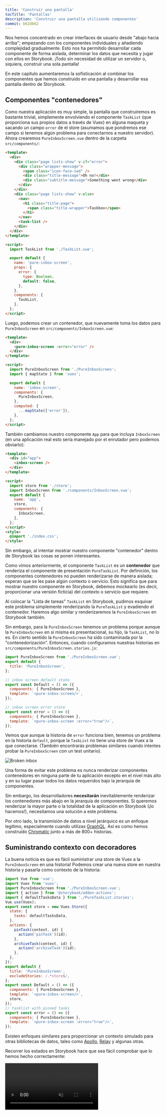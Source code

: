 ```yaml
---
title: 'Construir una pantalla'
tocTitle: 'Pantallas'
description: 'Construir una pantalla utilizando componentes'
commit: b62db62
---
```


Nos hemos concentrado en crear interfaces de usuario desde "abajo hacia arriba"; empezando con los componentes individuales y añadiendo complejidad gradualmente. Esto nos ha permitido desarrollar cada componente de forma aislada, determinar los datos que necesita y jugar con ellos en Storybook. ¡Todo sin necesidad de utilizar un servidor o, siquiera, construir una sola pantalla!

En este capítulo aumentaremos la sofisticación al combinar los componentes que hemos construido en una pantalla y desarrollar esa pantalla dentro de Storybook.

## Componentes "contenedores"

Como nuestra aplicación es muy simple, la pantalla que construiremos es bastante trivial, simplemente envolviendo el componente `TaskList` (que proporciona sus propios datos a través de Vuex) en alguna maqueta y sacando un campo `error` de el store (asumamos que pondremos ese campo si tenemos algún problema para conectarnos a nuestro servidor). Ahora crearemos `PureInboxScreen.vue` dentro de la carpeta `src/components/`:

```html
<template>
  <div>
    <div class="page lists-show" v-if="error">
      <div class="wrapper-message">
        <span class="icon-face-sad" />
        <div class="title-message">Oh no!</div>
        <div class="subtitle-message">Something went wrong</div>
      </div>
    </div>
    <div class="page lists-show" v-else>
      <nav>
        <h1 class="title-page">
          <span class="title-wrapper">Taskbox</span>
        </h1>
      </nav>
      <task-list />
    </div>
  </div>
</template>

<script>
  import TaskList from './TaskList.vue';

  export default {
    name: 'pure-inbox-screen',
    props: {
      error: {
        type: Boolean,
        default: false,
      },
    },
    components: {
      TaskList,
    },
  };
</script>
```

Luego, podemos crear un contenedor, que nuevamente toma los datos para `PureInboxScreen` en `src/components/InboxScreen.vue`:

```html
<template>
  <div>
    <pure-inbox-screen :error="error" />
  </div>
</template>

<script>
  import PureInboxScreen from './PureInboxScreen';
  import { mapState } from 'vuex';

  export default {
    name: 'inbox-screen',
    components: {
      PureInboxScreen,
    },
    computed: {
      ...mapState(['error']),
    },
  };
</script>
```

También cambiamos nuestro componente `App` para que incluya `InboxScreen` (en una aplicación real esto sería manejado por el enrutador pero podemos obviarlo):

```html
<template>
  <div id="app">
    <inbox-screen />
  </div>
</template>

<script>
  import store from './store';
  import InboxScreen from './components/InboxScreen.vue';
  export default {
    name: 'app',
    store,
    components: {
      InboxScreen,
    },
  };
</script>
<style>
  @import './index.css';
</style>
```

Sin embargo, al intentar mostrar nuestro componente "contenedor" dentro de Storybook las cosas se ponen interesantes.

Como vimos anteriormente, el componente `TaskList` es un **contenedor** que renderiza el componente de presentación `PureTaskList`. Por definición, los componentes contenedores no pueden renderizarse de manera aislada; esperan que se les pase algún contexto o servicio. Esto significa que para mostrar nuestro componente en Storybook, debemos mockearlo (es decir, proporcionar una versión ficticia) del contexto o servicio que requiere.

Al colocar la "Lista de tareas" `TaskList` en Storybook, pudimos esquivar este problema simplemente renderizando la `PureTaskList` y evadiendo el contenedor. Haremos algo similar y renderizaremos la `PureInboxScreen` en Storybook también.

Sin embargo, para la `PureInboxScreen` tenemos un problema porque aunque la `PureInboxScreen` en si misma es presentacional, su hijo, la `TaskList`, no lo es. En cierto sentido la `PureInboxScreen` ha sido contaminada por la "contenedorización". Entonces, cuando configuramos nuestras historias en `src/components/PureInboxScreen.stories.js`:

```javascript
import PureInboxScreen from './PureInboxScreen.vue';
export default {
  title: 'PureInboxScreen',
};

// inbox screen default state
export const Default = () => ({
  components: { PureInboxScreen },
  template: `<pure-inbox-screen/>`,
});

// inbox screen error state
export const error = () => ({
  components: { PureInboxScreen },
  template: `<pure-inbox-screen :error="true"/>`,
});
```

Vemos que aunque la historia de `error` funciona bien, tenemos un problema en la historia `default`, porque la `TaskList` no tiene una store de Vuex a la que conectarse. (También encontrarás problemas similares cuando intentes probar la `PureInboxScreen` con un test unitario).

![Broken inbox](/intro-to-storybook/broken-inboxscreen.png)

Una forma de evitar este problema es nunca renderizar componentes contenedores en ninguna parte de tu aplicación excepto en el nivel más alto y en su lugar pasar todos los datos requeridos bajo la jerarquía de componentes.

Sin embargo, los desarrolladores **necesitarán** inevitablemente renderizar los contenedores más abajo en la jerarquía de componentes. Si queremos renderizar la mayor parte o la totalidad de la aplicación en Storybook (¡lo hacemos!), necesitamos una solución a este problema.

<div class="aside">
Por otro lado, la transmisión de datos a nivel jerárquico es un enfoque legítimo, especialmente cuando utilizas <a href="http://graphql.org/">GraphQL</a>. Así es como hemos construido <a href="https://www.chromaticqa.com">Chromatic</a> junto a más de 800+ historias.
</div>

## Suministrando contexto con decoradores

La buena noticia es que es fácil suministrar una store de Vuex a la `PureInboxScreen` en una historia! Podemos crear una nueva store en nuestra historia y pasarla como contexto de la historia:

```javascript
import Vue from 'vue';
import Vuex from 'vuex';
import PureInboxScreen from './PureInboxScreen.vue';
import { action } from '@storybook/addon-actions';
import { defaultTasksData } from './PureTaskList.stories';
Vue.use(Vuex);
export const store = new Vuex.Store({
  state: {
    tasks: defaultTasksData,
  },
  actions: {
    pinTask(context, id) {
      action('pinTask')(id);
    },
    archiveTask(context, id) {
      action('archiveTask')(id);
    },
  },
});
export default {
  title: 'PureInboxScreen',
  excludeStories: /.*store$/,
};
export const Default = () => ({
  components: { PureInboxScreen },
  template: `<pure-inbox-screen/>`,
  store,
});
// tasklist with pinned tasks
export const error = () => ({
  components: { PureInboxScreen },
  template: `<pure-inbox-screen :error="true"/>`,
});
```

Existen enfoques similares para proporcionar un contexto simulado para otras bibliotecas de datos, tales como [Apollo](https://www.npmjs.com/package/apollo-storybook-decorator), [Relay](https://github.com/orta/react-storybooks-relay-container) y algunas otras.

Recorrer los estados en Storybook hace que sea fácil comprobar que lo hemos hecho correctamente:

<video autoPlay muted playsInline loop >

  <source
    src="/intro-to-storybook/finished-inboxscreen-states.mp4"
    type="video/mp4"
  />
</video>

## Desarrollo basado en componentes

Empezamos desde abajo con `Task`, luego progresamos a `TaskList`, ahora estamos aquí con una interfaz de usuario de pantalla completa. Nuestra `InboxScreen` contiene un componente de contenedor anidado e incluye historias de acompañamiento.

<video autoPlay muted playsInline loop style="width:480px; height:auto; margin: 0 auto;">
  <source
    src="/intro-to-storybook/component-driven-development-optimized.mp4"
    type="video/mp4"
  />
</video>

[**El desarrollo basado en componentes**](https://blog.hichroma.com/component-driven-development-ce1109d56c8e) te permite expandir gradualmente la complejidad a medida que asciendes en la jerarquía de componentes. Entre los beneficios están un proceso de desarrollo más enfocado y una mayor cobertura de todas las posibles mutaciones de la interfaz de usuario. En resumen, la CDD te ayuda a construir interfaces de usuario de mayor calidad y complejidad.

Aún no hemos terminado, el trabajo no termina cuando se construye la interfaz de usuario. También tenemos que asegurarnos de que siga siendo duradero a lo largo del tiempo.
